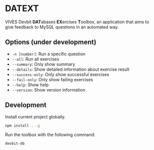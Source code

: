 # DATEXT

VIVES Devbit **DAT**abases **EX**ercises **T**oolbox, an application that aims to give feedback to MySQL questions in an automated way.

## Options (under development)

* `-n [number]`: Run a specific question
* `--all`: Run all exercises
* `--summary`: Only show summary
* `--details`: Show detailed information about exercise result
* `--success-only`: Only show successful exercises
* `--fail-only`: Only show failing exercises
* `--help`: Show help
* `--version`: Show version information

## Development

Install current project globally.

```bash
npm install . -g
```

Run the toolbox with the following command:

```bash
devbit-db
```
